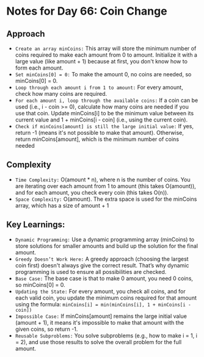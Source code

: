 # Notes for Day 66: Coin Change

## Approach

- `Create an array minCoins:` This array will store the minimum number of coins required to make each amount from 0 to amount.
  Initialize it with a large value (like amount + 1) because at first, you don't know how to form each amount.
- `Set minCoins[0] = 0:` To make the amount 0, no coins are needed, so minCoins[0] = 0.
- `Loop through each amount i from 1 to amount:` For every amount, check how many coins are required.
- `For each amount i, loop through the available coins:` If a coin can be used (i.e., i - coin >= 0), calculate how many coins are needed if you use that coin.
  Update minCoins[i] to be the minimum value between its current value and 1 + minCoins[i - coin] (i.e., using the current coin).
- `Check if minCoins[amount] is still the large initial value:` If yes, return -1 (means it's not possible to make that amount).
  Otherwise, return minCoins[amount], which is the minimum number of coins needed

## Complexity

- `Time Complexity:` O(amount \* n), where n is the number of coins.
  You are iterating over each amount from 1 to amount (this takes O(amount)), and for each amount, you check every coin (this takes O(n)).
- `Space Complexity:` O(amount).
  The extra space is used for the minCoins array, which has a size of amount + 1

## Key Learnings:

- `Dynamic Programming:` Use a dynamic programming array (minCoins) to store solutions for smaller amounts and build up the solution for the final amount.
- `Greedy Doesn’t Work Here:` A greedy approach (choosing the largest coin first) doesn't always give the correct result. That’s why dynamic programming is used to ensure all possibilities are checked.
- `Base Case:` The base case is that to make 0 amount, you need 0 coins, so minCoins[0] = 0.
- `Updating the State:` For every amount, you check all coins, and for each valid coin, you update the minimum coins required for that amount using the formula: `minCoins[i] = min(minCoins[i], 1 + minCoins[i - coin])`
- `Impossible Case:` If minCoins[amount] remains the large initial value (amount + 1), it means it's impossible to make that amount with the given coins, so return -1.
- `Reusable Subproblems:` You solve subproblems (e.g., how to make i = 1, i = 2), and use those results to solve the overall problem for the full amount.
